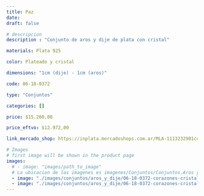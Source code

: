 ```yaml
---
title: Paz
date: 
draft: false

# descripcion
description : "Conjunto de aros y dije de plata con cristal"

materials: Plata 925

color: Plateado y cristal 

dimensions: "1cm (dije) - 1cm (aros)"

code: 06-18-0372

type: "Conjuntos"

categories: []

price: $15.260,00

price_eftvo: $12.972,00

link_mercado_shop: https://inplata.mercadoshops.com.ar/MLA-1113232901conjuntos-aros-y-dije-paz-_JM

# Images
# first image will be shown in the product page
images:
  # - image: "images/path_to_image"
  # La ubicacion de las imagenes es imagenes/Conjuntos/Conjuntos.Aros y Dije/06-18-0372-paz
  - image: "./images/conjuntos/aros_y_dije/06-18-0372-corazones-cristal_a.JPG"
  - image: "./images/conjuntos/aros_y_dije/06-18-0372-corazones-cristal_b.JPG"
---
```

